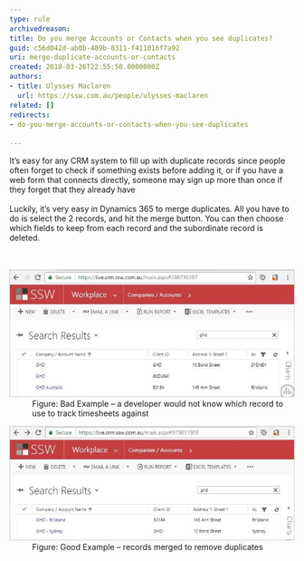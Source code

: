 ```yaml
---
type: rule
archivedreason: 
title: Do you merge Accounts or Contacts when you see duplicates?
guid: c56d042d-ab0b-489b-8311-f411016f7a92
uri: merge-duplicate-accounts-or-contacts
created: 2018-03-26T22:55:50.0000000Z
authors:
- title: Ulysses Maclaren
  url: https://ssw.com.au/people/ulysses-maclaren
related: []
redirects:
- do-you-merge-accounts-or-contacts-when-you-see-duplicates

---
```



It’s easy for any CRM system to fill up with duplicate records since people often forget to check if something exists before adding it, or if you have a web form that connects directly, someone may sign up more than once if they forget that they already have<br><br>Luckily, it’s very easy in Dynamics 365 to merge duplicates. All you have to do is select the 2 records, and hit the merge button. You can then choose which fields to keep from each record and the subordinate record is deleted.<br>
<br><excerpt class='endintro'></excerpt><br>
<dl class="badImage"><dt>​<img src="crm-duplicate-bad.jpg" alt="crm-duplicate-bad.jpg" /></dt><dd>Figure: Bad Example – a developer would not know which record to use to track timesheets against</dd></dl><dl class="goodImage"><dt>​<img src="crm-duplicate-good.jpg" alt="crm-duplicate-good.jpg" /></dt><dd>Figure: Good Example – records merged to remove duplicates</dd></dl>


